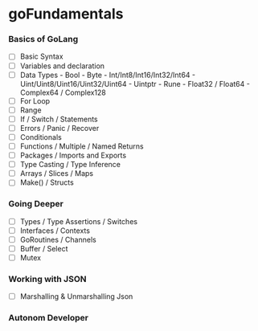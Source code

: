 # goFundamentals

### Basics of GoLang
- [ ] Basic Syntax
- [ ] Variables and declaration
- [ ] Data Types
        - Bool
        - Byte
        - Int/Int8/Int16/Int32/Int64
        - Uint/Uint8/Uint16/Uint32/Uint64
        - Uintptr
        - Rune
        - Float32 / Float64
        - Complex64 / Complex128
- [ ] For Loop
- [ ] Range
- [ ] If / Switch / Statements
- [ ] Errors / Panic / Recover
- [ ] Conditionals
- [ ] Functions / Multiple / Named Returns
- [ ] Packages / Imports and Exports
- [ ] Type Casting / Type Inference
- [ ] Arrays / Slices / Maps
- [ ] Make() / Structs

### Going Deeper
- [ ] Types / Type Assertions / Switches
- [ ] Interfaces / Contexts
- [ ] GoRoutines / Channels
- [ ] Buffer / Select
- [ ] Mutex

### Working with JSON
- [ ] Marshalling & Unmarshalling Json


### Autonom Developer
